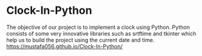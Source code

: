 # Clock-In-Python
The objective of our project is to implement a clock using Python. Python consists of some very innovative libraries such as srtftime and tkinter which help us to build the project using the current date and time.
https://mustafa056.github.io/Clock-In-Python/
